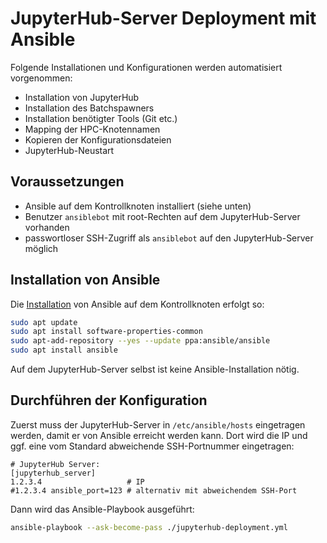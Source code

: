 # JupyterHub-Server Deployment mit Ansible

Folgende Installationen und Konfigurationen werden automatisiert vorgenommen:

- Installation von JupyterHub
- Installation des Batchspawners
- Installation benötigter Tools (Git etc.)
- Mapping der HPC-Knotennamen
- Kopieren der Konfigurationsdateien
- JupyterHub-Neustart

## Voraussetzungen

- Ansible auf dem Kontrollknoten installiert (siehe unten)
- Benutzer `ansiblebot` mit root-Rechten auf dem JupyterHub-Server vorhanden
- passwortloser SSH-Zugriff als `ansiblebot` auf den JupyterHub-Server möglich

## Installation von Ansible

Die [Installation](https://docs.ansible.com/ansible/latest/installation_guide/intro_installation.html) von Ansible auf dem Kontrollknoten erfolgt so:

```bash
sudo apt update
sudo apt install software-properties-common
sudo apt-add-repository --yes --update ppa:ansible/ansible
sudo apt install ansible
```

Auf dem JupyterHub-Server selbst ist keine Ansible-Installation nötig.

## Durchführen der Konfiguration

Zuerst muss der JupyterHub-Server in `/etc/ansible/hosts` eingetragen werden, damit er von Ansible erreicht werden kann. Dort wird die IP und ggf. eine vom Standard abweichende SSH-Portnummer eingetragen:

```
# JupyterHub Server:
[jupyterhub_server]
1.2.3.4                   # IP
#1.2.3.4 ansible_port=123 # alternativ mit abweichendem SSH-Port
```

Dann wird das Ansible-Playbook ausgeführt:

```bash
ansible-playbook --ask-become-pass ./jupyterhub-deployment.yml
```

<!--
Test:
ssh -t ansiblebot@127.0.0.1 -p 2222 "$(< ./install_jupyterhub.sh)"
ssh -t ansiblebot@127.0.0.1 -p 2222 "$(< ./install_batchspawner.sh)"
ssh -t ansiblebot@127.0.0.1 -p 2222 "$(< ./hpc-nodenames-mapping.sh)"
-->
